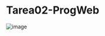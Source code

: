 # Tarea02-ProgWeb
![image](https://user-images.githubusercontent.com/69721892/121107836-a760cd80-c7d6-11eb-870a-ed602526da08.png)
